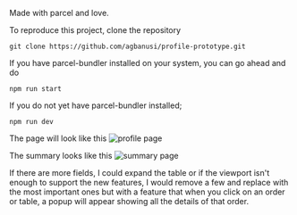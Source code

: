 Made with parcel and love.

To reproduce this project, clone the repository
```
git clone https://github.com/agbanusi/profile-prototype.git
```

If you have parcel-bundler installed on your system, you can go ahead and do
```
npm run start
```

If you do not yet have parcel-bundler installed;
```
npm run dev
```

The page will look like this
![profile page](https://drive.google.com/file/d/1L76vFCb37uUlGZSDt1-yKfXlP3ntY9sG/view?usp=sharing)

The summary looks like this
![summary page](https://drive.google.com/file/d/1mK3Ae_eMg5dVsAIsbTWvZH7_259GZL42/view?usp=sharing)

If there are more fields, I could expand the table or if the viewport isn't enough to support the new features, I would remove a few and replace with the most important ones but with a feature that when you click on an order or table, a popup will appear showing all the details of that order.